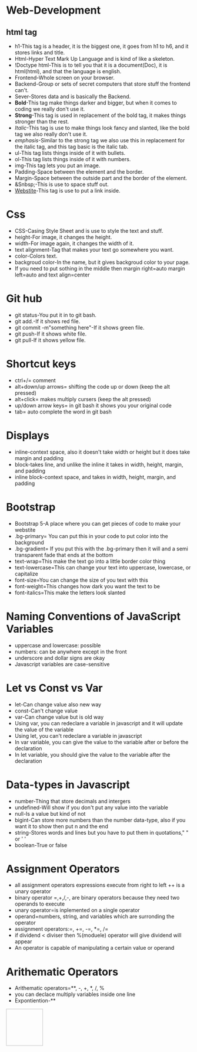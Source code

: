 # Web-Development 
## html tag 
* h1-This tag is a header, it is the biggest one, it goes from h1 to h6, and it stores links and title. 
* Html-Hyper Text Mark Up Language and is kind of like a skeleton.
* !Doctype html-This is to tell you that it is a document(Doc), it is html(html), and that the language is english.
* Frontend-Whole screen on your browser.
* Backend-Group or sets of secret computers that store stuff the frontend can't.
* Sever-Stores data and is basically the Backend.
* <b>Bold</b>-This tag make things darker and bigger, but when it comes to coding we really don't use it.
* <strong>Strong</strong>-This tag is used in replacement of the bold tag, it makes things stronger than the rest.
* <i>Italic</i>-This tag is use to make things look fancy and slanted, like the bold tag we also really don't use it.
* <em>emphasis</em>-Similar to the strong tag we also use this in replacement for the italic tag, and this tag basic is the italic tab.
* ul-This tag lists things inside of it with bullets.
* ol-This tag lists things inside of it with numbers.
* img-This tag lets you put an image.
* Padding-Space between the element and the border.
* Margin-Space between the outside part and the border of the element.
* &Snbsp;-This is use to space stuff out.
* <a href="webstite" target="blank"> Webstite</a>-This tag is use to put a link inside.
# Css 
* CSS-Casing Style Sheet and is use to style the text and stuff.
* height-For image, it changes the height.
* width-For image again, it changes the width of it.
* text alignment-Tag that makes your text go somewhere you want.
* color-Colors text.
* backgroud color-In the name, but it gives backgroud color to your page.
* If you need to put sothing in the middle then margin right=auto margin left=auto and text align=center
# Git hub 
* git status-You put it in to git bash.
* git add.-If it shows red file.
* git commit -m"something here"-If it shows green file.
* git push-If it shows white file.
* git pull-If it shows yellow file.
# Shortcut keys
* ctrl+/= comment 
* alt+down/up arrows= shifting the code up or down (keep the alt pressed) 
* alt+click= makes multiply cursers (keep the alt pressed) 
* up/down arrow keys= in git bash it shows you your original code 
* tab= auto complete the word in git bash 
# Displays 
* inline-context space, also it doesn't take width or height but it does take margin and padding
* block-takes line, and unlike the inline it takes in width, height, margin, and padding 
* inline block-context space, and takes in width, height, margin, and padding
# Bootstrap 
* Bootstrap 5-A place where you can get pieces of code to make your webstite 
* .bg-primary= You can put this in your code to put color into the background
* .bg-gradient= If you put this with the .bg-primary then it will and a semi transparent fade that ends at the bottom
* text-wrap=This make the text go into a little border color thing 
* text-lowercase=This can change your text into uppercase, lowercase, or capitalize
* font-size=You can change the size of you text with this
* font-weight=This changes how dark you want the text to be
* font-italics=This make the letters look slanted
# Naming Conventions of JavaScript Variables
* uppercase and lowercase: possible
* numbers: can be anywhere except in the front
* underscore and dollar signs are okay
* Javascript variables are case-sensitive
# Let vs Const vs Var
* let-Can change value also new way
* const-Can't change value 
* var-Can change value but is old way
* Using var, you can redeclare a variable in javascript and it will update the value of the variable
* Using let, you can't redeclare a variable in javascript 
* In var variable, you can give the value to the variable after or before the declaration
* In let variable, you should give the value to the variable after the declaration
# Data-types in Javascript 
* number-Thing that store decimals and intergers
* undefined-Will show if you don't put any value into the variable
* null-Is a value but kind of not 
* bigint-Can store more numbers than the number data-type, also if you want it to show then put n and the end
* string-Stores words and lines but you have to put them in quotations," " or ' '
* boolean-True or false 
# Assignment Operators
* all assignment operators expressions execute from right to left    ++ is a unary operator
* binary operator =,+,/,-, are binary operators because they need two operands to execute
* unary operator=is inplemented on a single operator
* operand=numbers, string, and variables which are surronding the operator
* assignment operators:=, +=, -=, *=, /=
* if dividend < diviser then %(moduele) operator will give dividend will appear
* An operator is capable of manipulating a certain value or operand
# Arithematic Operators
* Arithematic operators=**, -, +, *, /, %
* you can declace multiply variables inside one line
* Expontiention-**
<img scr="![Celina](https://github.com/celinaisthegreat/Web-Development/assets/137201190/ff0fe3f5-9d39-45d8-bd4f-dee996d616c9)" height="100" width="100">







